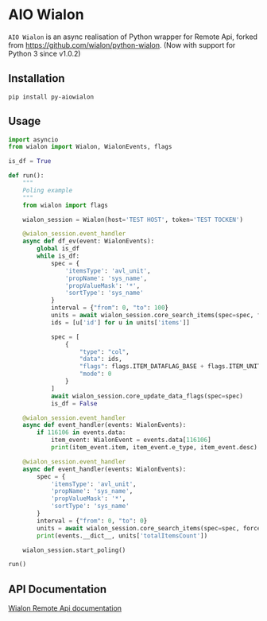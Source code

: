 AIO Wialon
=========

`AIO Wialon` is an async realisation of Python wrapper for Remote Api, 
forked from https://github.com/wialon/python-wialon. (Now with support for Python 3 since v1.0.2)

Installation
------------
    pip install py-aiowialon

Usage
-----

```python
import asyncio
from wialon import Wialon, WialonEvents, flags

is_df = True

def run():
    """
    Poling example
    """
    from wialon import flags

    wialon_session = Wialon(host='TEST HOST', token='TEST TOCKEN')

    @wialon_session.event_handler
    async def df_ev(event: WialonEvents):
        global is_df
        while is_df:
            spec = {
                'itemsType': 'avl_unit',
                'propName': 'sys_name',
                'propValueMask': '*',
                'sortType': 'sys_name'
            }
            interval = {"from": 0, "to": 100}
            units = await wialon_session.core_search_items(spec=spec, force=1, flags=5, **interval)
            ids = [u['id'] for u in units['items']]

            spec = [
                {
                    "type": "col",
                    "data": ids,
                    "flags": flags.ITEM_DATAFLAG_BASE + flags.ITEM_UNIT_DATAFLAG_POS,
                    "mode": 0
                }
            ]
            await wialon_session.core_update_data_flags(spec=spec)
            is_df = False

    @wialon_session.event_handler
    async def event_handler(events: WialonEvents):
        if 116106 in events.data:
            item_event: WialonEvent = events.data[116106]
            print(item_event.item, item_event.e_type, item_event.desc)

    @wialon_session.event_handler
    async def event_handler(events: WialonEvents):
        spec = {
            'itemsType': 'avl_unit',
            'propName': 'sys_name',
            'propValueMask': '*',
            'sortType': 'sys_name'
        }
        interval = {"from": 0, "to": 0}
        units = await wialon_session.core_search_items(spec=spec, force=1, flags=5, **interval)
        print(events.__dict__, units['totalItemsCount'])

    wialon_session.start_poling()

run()
```

API Documentation
-----------------

[Wialon Remote Api documentation](http://sdk.wialon.com/wiki/en/sidebar/remoteapi/apiref/apiref "Remote Api")
